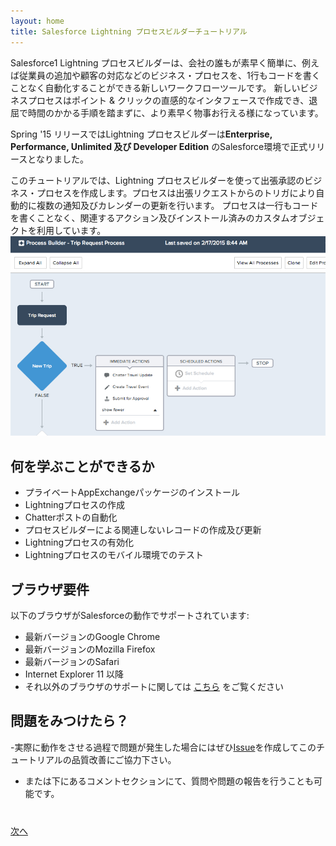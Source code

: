 ```yaml
---
layout: home
title: Salesforce Lightning プロセスビルダーチュートリアル
---
```

Salesforce1 Lightning プロセスビルダーは、会社の誰もが素早く簡単に、例えば従業員の追加や顧客の対応などのビジネス・プロセスを、1行もコードを書くことなく自動化することができる新しいワークフローツールです。  新しいビジネスプロセスはポイント & クリックの直感的なインタフェースで作成でき、退屈で時間のかかる手順を踏まずに、より素早く物事お行える様になっています。

Spring '15 リリースではLightning プロセスビルダーは**Enterprise, Performance, Unlimited 及び Developer Edition** のSalesforce環境で正式リリースとなりました。


このチュートリアルでは、Lightning プロセスビルダーを使って出張承認のビジネス・プロセスを作成します。プロセスは出張リクエストからのトリガにより自動的に複数の通知及びカレンダーの更新を行います。
プロセスは一行もコードを書くことなく、関連するアクション及びインストール済みのカスタムオブジェクトを利用しています。
![](images/overview.jpg)



## 何を学ぶことができるか

- プライベートAppExchangeパッケージのインストール
- Lightningプロセスの作成
- Chatterポストの自動化
- プロセスビルダーによる関連しないレコードの作成及び更新
- Lightningプロセスの有効化
- Lightningプロセスのモバイル環境でのテスト



## ブラウザ要件

以下のブラウザがSalesforceの動作でサポートされています:

- 最新バージョンのGoogle Chrome
- 最新バージョンのMozilla Firefox
- 最新バージョンのSafari
- Internet Explorer 11 以降
- それ以外のブラウザのサポートに関しては <a href="https://help.salesforce.com/apex/HTViewHelpDoc?id=getstart_browser_overview.htm" target="_blank">こちら</a> をご覧ください

## 問題をみつけたら？

-実際に動作をさせる過程で問題が発生した場合にはぜひ<a href="https://github.com/salesforcedevelopersjapan/lightning-process-builder-tutorial/issues" target="_blank">Issue</a>を作成してこのチュートリアルの品質改善にご協力下さい。
- または下にあるコメントセクションにて、質問や問題の報告を行うことも可能です。

<div class="row" style="margin-top:40px;">
<div class="col-sm-12">
<a href="create-developer-edition.html" class="btn btn-default pull-right">次へ <i class="glyphicon glyphicon-chevron-right"></i></a>
</div>
</div>
